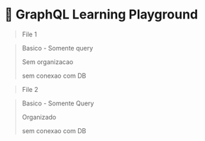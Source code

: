 # 🎇 GraphQL Learning Playground

> File 1

> Basico - Somente query
>
> Sem organizacao
>
> sem conexao com DB


> File 2

> Basico - Somente Query
>
> Organizado 
>
> sem conexao com DB
